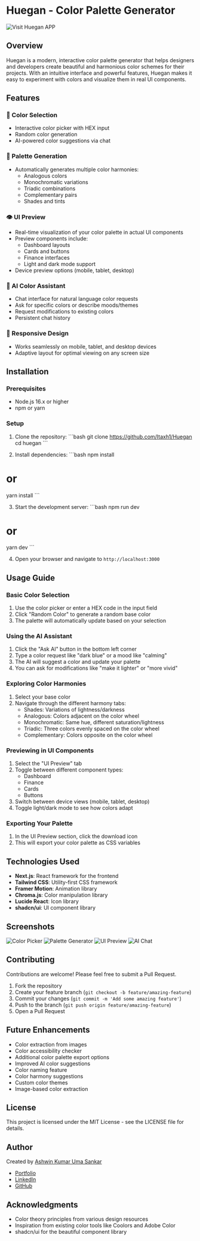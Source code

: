 # Huegan - Color Palette Generator

![Visit Huegan APP](/https://huegan.vercel.app/)

## Overview

Huegan is a modern, interactive color palette generator that helps designers and developers create beautiful and harmonious color schemes for their projects. With an intuitive interface and powerful features, Huegan makes it easy to experiment with colors and visualize them in real UI components.

## Features

### 🎨 Color Selection
- Interactive color picker with HEX input
- Random color generation
- AI-powered color suggestions via chat

### 🌈 Palette Generation
- Automatically generates multiple color harmonies:
  - Analogous colors
  - Monochromatic variations
  - Triadic combinations
  - Complementary pairs
  - Shades and tints

### 👁️ UI Preview
- Real-time visualization of your color palette in actual UI components
- Preview components include:
  - Dashboard layouts
  - Cards and buttons
  - Finance interfaces
  - Light and dark mode support
- Device preview options (mobile, tablet, desktop)

### 🤖 AI Color Assistant
- Chat interface for natural language color requests
- Ask for specific colors or describe moods/themes
- Request modifications to existing colors
- Persistent chat history

### 📱 Responsive Design
- Works seamlessly on mobile, tablet, and desktop devices
- Adaptive layout for optimal viewing on any screen size

## Installation

### Prerequisites
- Node.js 16.x or higher
- npm or yarn

### Setup

1. Clone the repository:
\`\`\`bash
git clone https://github.com/Itaxh1/Huegan
cd huegan
\`\`\`

2. Install dependencies:
\`\`\`bash
npm install
# or
yarn install
\`\`\`

3. Start the development server:
\`\`\`bash
npm run dev
# or
yarn dev
\`\`\`

4. Open your browser and navigate to `http://localhost:3000`

## Usage Guide

### Basic Color Selection
1. Use the color picker or enter a HEX code in the input field
2. Click "Random Color" to generate a random base color
3. The palette will automatically update based on your selection

### Using the AI Assistant
1. Click the "Ask AI" button in the bottom left corner
2. Type a color request like "dark blue" or a mood like "calming"
3. The AI will suggest a color and update your palette
4. You can ask for modifications like "make it lighter" or "more vivid"

### Exploring Color Harmonies
1. Select your base color
2. Navigate through the different harmony tabs:
   - Shades: Variations of lightness/darkness
   - Analogous: Colors adjacent on the color wheel
   - Monochromatic: Same hue, different saturation/lightness
   - Triadic: Three colors evenly spaced on the color wheel
   - Complementary: Colors opposite on the color wheel

### Previewing in UI Components
1. Select the "UI Preview" tab
2. Toggle between different component types:
   - Dashboard
   - Finance
   - Cards
   - Buttons
3. Switch between device views (mobile, tablet, desktop)
4. Toggle light/dark mode to see how colors adapt

### Exporting Your Palette
1. In the UI Preview section, click the download icon
2. This will export your color palette as CSS variables

## Technologies Used

- **Next.js**: React framework for the frontend
- **Tailwind CSS**: Utility-first CSS framework
- **Framer Motion**: Animation library
- **Chroma.js**: Color manipulation library
- **Lucide React**: Icon library
- **shadcn/ui**: UI component library

## Screenshots

![Color Picker](/placeholder.svg?height=300&width=400&query=color%20picker%20interface%20screenshot)
![Palette Generator](/placeholder.svg?height=300&width=400&query=color%20palette%20generator%20screenshot)
![UI Preview](/placeholder.svg?height=300&width=400&query=UI%20preview%20with%20color%20palette%20screenshot)
![AI Chat](/placeholder.svg?height=300&width=400&query=AI%20color%20chat%20interface%20screenshot)

## Contributing

Contributions are welcome! Please feel free to submit a Pull Request.

1. Fork the repository
2. Create your feature branch (`git checkout -b feature/amazing-feature`)
3. Commit your changes (`git commit -m 'Add some amazing feature'`)
4. Push to the branch (`git push origin feature/amazing-feature`)
5. Open a Pull Request

## Future Enhancements

- Color extraction from images
- Color accessibility checker
- Additional color palette export options
- Improved AI color suggestions
- Color naming feature
- Color harmony suggestions
- Custom color themes
- Image-based color extraction

## License

This project is licensed under the MIT License - see the LICENSE file for details.

## Author

Created by [Ashwin Kumar Uma Sankar](https://ashxinkumar.me)

- [Portfolio](https://ashxinkumar.me)
- [LinkedIn](https://www.linkedin.com/in/ashwinkumar99/)
- [GitHub](https://github.com/itaxh1)

## Acknowledgments

- Color theory principles from various design resources
- Inspiration from existing color tools like Coolors and Adobe Color
- shadcn/ui for the beautiful component library
